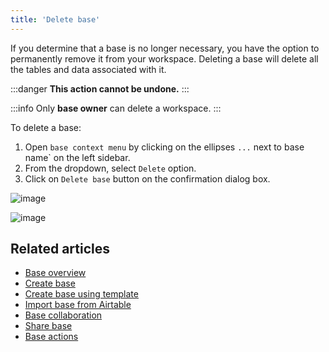 ```yaml
---
title: 'Delete base'
---
```



If you determine that a base is no longer necessary, you have the option to permanently remove it from your workspace. Deleting a base will delete all the tables and data associated with it.

:::danger
**This action cannot be undone.**
:::

:::info
Only **base owner** can delete a workspace.
:::

To delete a base:

1. Open `base context menu` by clicking on the ellipses `...` next to base name` on the left sidebar.
2. From the dropdown, select `Delete` option. 
3. Click on `Delete base` button on the confirmation dialog box.

![image](/img/v2/base-delete.png)

![image](/img/v2/base-delete-confirmation.png)  

## Related articles
- [Base overview](/bases/base-overview)
- [Create base](/bases/create-base)
- [Create base using template](/bases/create-base-using-template)
- [Import base from Airtable](/bases/import-base-from-airtable)
- [Base collaboration](/bases/base-collaboration)
- [Share base](/bases/share-base)
- [Base actions](/bases/actions-on-base)

